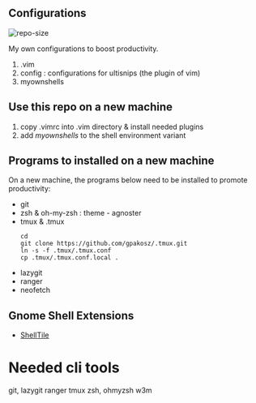 
## Configurations
![repo-size](https://img.shields.io/github/repo-size/ahacad/configurations) 

My own configurations to boost productivity.

1. .vim
2. config      : configurations for ultisnips (the plugin of vim)
3. myownshells 


## Use this repo on a new machine

1. copy .vimrc into .vim directory & install needed plugins
2. add *myownshells* to the shell environment variant 

## Programs to installed on a new machine
On a new machine, the programs below need to be installed to promote productivity:

- git
- zsh & oh-my-zsh : theme - agnoster
- tmux & .tmux
    ```
    cd
    git clone https://github.com/gpakosz/.tmux.git
    ln -s -f .tmux/.tmux.conf
    cp .tmux/.tmux.conf.local .
    ```
- lazygit
- ranger
- neofetch


## Gnome Shell Extensions

- [ShellTile](https://extensions.gnome.org/extension/657/shelltile/)






# Needed cli tools

git, lazygit
ranger
tmux 
zsh, ohmyzsh
w3m


